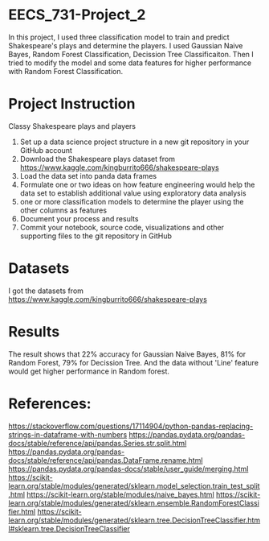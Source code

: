 # EECS_731-Project_2
In this project, I used three classification model to train and predict Shakespeare's plays and determine the players. I used Gaussian Naive Bayes, Random Forest Classification, Decission Tree Classificaiton. Then I tried to modify the model and some data features for higher performance with Random Forest Classification. 

# Project Instruction
Classy Shakespeare plays and players

1. Set up a data science project structure in a new git repository in your GitHub account
2. Download the Shakespeare plays dataset from https://www.kaggle.com/kingburrito666/shakespeare-plays
3. Load the data set into panda data frames
4. Formulate one or two ideas on how feature engineering would help the data set to establish additional value using exploratory data analysis
5.  one or more classification models to determine the player using the other columns as features
6. Document your process and results
7. Commit your notebook, source code, visualizations and other supporting files to the git repository in GitHub

# Datasets
I got the datasets from https://www.kaggle.com/kingburrito666/shakespeare-plays 

# Results
The result shows that 22% accuracy for Gaussian Naive Bayes, 81% for Random Forest, 79% for Decission Tree. And the data without 'Line' feature would get higher performance in Random forest. 

# References: 
https://stackoverflow.com/questions/17114904/python-pandas-replacing-strings-in-dataframe-with-numbers 
https://pandas.pydata.org/pandas-docs/stable/reference/api/pandas.Series.str.split.html 
https://pandas.pydata.org/pandas-docs/stable/reference/api/pandas.DataFrame.rename.html 
https://pandas.pydata.org/pandas-docs/stable/user_guide/merging.html 
https://scikit-learn.org/stable/modules/generated/sklearn.model_selection.train_test_split.html 
https://scikit-learn.org/stable/modules/naive_bayes.html 
https://scikit-learn.org/stable/modules/generated/sklearn.ensemble.RandomForestClassifier.html
https://scikit-learn.org/stable/modules/generated/sklearn.tree.DecisionTreeClassifier.html#sklearn.tree.DecisionTreeClassifier
